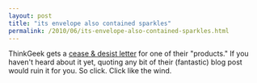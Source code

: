 ```yaml
---
layout: post
title: "its envelope also contained sparkles"
permalink: /2010/06/its-envelope-also-contained-sparkles.html
---
```


<p>ThinkGeek gets a <a href="http://thinkgeek.com/blog/2010/06/officially-our-bestever-cease.html">cease &amp; desist letter</a> for one of their &quot;products.&quot; If you haven&#39;t heard about it yet, quoting any bit of their (fantastic) blog post would ruin it for you. So click. Click like the wind.</p>


